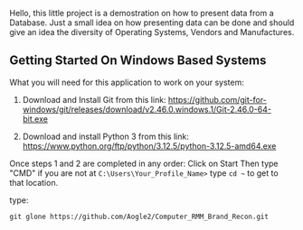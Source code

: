 Hello, this little project is a demostration on how to present data from a Database.
Just a small idea on how presenting data can be done and should give an idea the diversity of Operating Systems, Vendors and Manufactures.

## Getting Started On Windows Based Systems

What you will need for this application to work on your system:

1. Download and Install Git from this link: https://github.com/git-for-windows/git/releases/download/v2.46.0.windows.1/Git-2.46.0-64-bit.exe

2. Download and install Python 3 from this link: https://www.python.org/ftp/python/3.12.5/python-3.12.5-amd64.exe


Once steps 1 and 2 are completed in any order:
Click on Start
	Then type "CMD"
	if you are not at ``` C:\Users\Your_Profile_Name> ```
	type ``` cd ~ ``` to get to that location.


type:
```
git glone https://github.com/Aogle2/Computer_RMM_Brand_Recon.git
``` 
